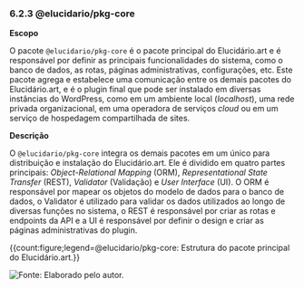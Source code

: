 ### 6.2.3 @elucidario/pkg-core

**Escopo**

O pacote `@elucidario/pkg-core` é o pacote principal do Elucidário.art e é responsável por definir as principais funcionalidades do sistema, como o banco de dados, as rotas, páginas administrativas, configurações, etc. Este pacote agrega e estabelece uma comunicação entre os demais pacotes do Elucidário.art, e é o plugin final que pode ser instalado em diversas instâncias do WordPress, como em um ambiente local (_localhost_), uma rede privada organizacional, em uma operadora de serviços _cloud_ ou em um serviço de hospedagem compartilhada de sites.

**Descrição**

O `@elucidario/pkg-core` integra os demais pacotes em um único para distribuição e instalação do Elucidário.art. Ele é dividido em quatro partes principais: _Object-Relational Mapping_ (ORM), _Representational State Transfer_ (REST), _Validator_ (Validação) e _User Interface_ (UI). O ORM é responsável por mapear os objetos do modelo de dados para o banco de dados, o Validator é utilizado para validar os dados utilizados ao longo de diversas funções no sistema, o REST é responsável por criar as rotas e endpoints da API e a UI é responsável por definir o design e criar as páginas administrativas do plugin.

{{count:figure;legend=@elucidario/pkg-core: Estrutura do pacote principal do Elucidário.art.}}

![Fonte: Elaborado pelo autor.]({{static;internal/body/elucidario/core}}/elucidario-pkg.png)
